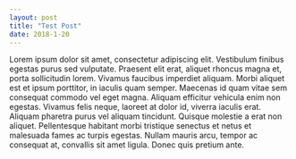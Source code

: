 ```yaml
---
layout: post
title: "Test Post"
date: 2018-1-20
---
```


Lorem ipsum dolor sit amet, consectetur adipiscing elit. Vestibulum finibus egestas purus sed vulputate. Praesent elit erat, aliquet rhoncus magna et, porta sollicitudin lorem. Vivamus faucibus imperdiet aliquam. Morbi aliquet est et ipsum porttitor, in iaculis quam semper. Maecenas id quam vitae sem consequat commodo vel eget magna. Aliquam efficitur vehicula enim non egestas. Vivamus felis neque, laoreet at dolor id, viverra iaculis erat. Aliquam pharetra purus vel aliquam tincidunt. Quisque molestie a erat non aliquet. Pellentesque habitant morbi tristique senectus et netus et malesuada fames ac turpis egestas. Nullam mauris arcu, tempor ac consequat at, convallis sit amet ligula. Donec quis pretium ante.

